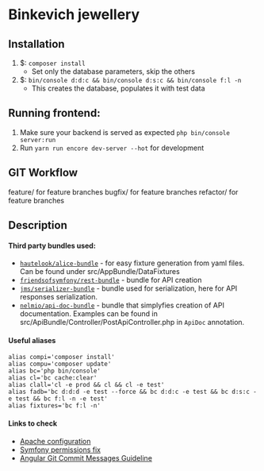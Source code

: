 # Binkevich jewellery

## Installation
1. $: `composer install`
    * Set only the database parameters, skip the others
2. $: `bin/console d:d:c && bin/console d:s:c && bin/console f:l -n`
    * This creates the database, populates it with test data

## Running frontend:
1. Make sure your backend is served as expected `php bin/console server:run`
2. Run `yarn run encore dev-server --hot` for development

## GIT Workflow
feature/<feature-name> for feature branches
bugfix/<feature-name> for feature branches
refactor/<feature-name> for feature branches

## Description

   #### Third party bundles used:
   * [`hautelook/alice-bundle`](https://github.com/hautelook/AliceBundle/tree/1.x) - for easy fixture generation from yaml files. Can be found under src/AppBundle/DataFixtures
   * [`friendsofsymfony/rest-bundle`](https://github.com/FriendsOfSymfony/FOSRestBundle) - bundle for API creation 
   * [`jms/serializer-bundle`](https://jmsyst.com/libs/serializer) - bundle used for serialization, here for API responses serialization.
   * [`nelmio/api-doc-bundle`](https://github.com/nelmio/NelmioApiDocBundle/tree/2.x) - bundle that simplyfies creation of API documentation. Examples can be found in src/ApiBundle/Controller/PostApiController.php in `ApiDoc` annotation.
   
   #### Useful aliases
    alias compi='composer install'
    alias compu='composer update'
    alias bc='php bin/console'
    alias cl='bc cache:clear'
    alias clall='cl -e prod && cl && cl -e test'
    alias fadb='bc d:d:d -e test --force && bc d:d:c -e test && bc d:s:c -e test && bc f:l -n -e test'
    alias fixtures='bc f:l -n'
    
   #### Links to check
   * [Apache configuration](http://symfony.com/doc/current/setup/web_server_configuration.html)
   * [Symfony permissions fix](https://symfony.com/doc/current/setup/file_permissions.html)
   * [Angular Git Commit Messages Guideline](https://github.com/angular/angular.js/blob/master/CONTRIBUTING.md#commit) 